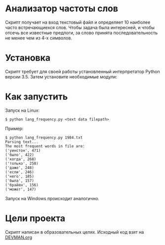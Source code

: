# Анализатор частоты слов

Скрипт получает на вход текстовый файл и определяет 10 наиболее часто встречающиехся слов. Чтобы задача была интересней, и чтобы отсечь все известные предлоги, за слово принята последовательность не менее чем из 4-х символов.

# Установка

Скрипт требует для своей работы установленный интерпретатор Python версии 3.5. Затем установите необходимые модули:

# Как запустить

Запуск на Linux:
~~~
$ python lang_frequency.py <text data filepath>
~~~

Пример:
~~~
$ python lang_frequency.py 1984.txt
Parsing text...
The most frequent words in file are:
('уинстон', 471)
('было', 422)
('когда', 268)
('только', 258)
('даже', 248)
('если', 246)
('него', 185)
('была', 157)
('брайен', 156)
('может', 147)
~~~


Запуск на Windows происходит аналогично.

# Цели проекта

Скрипт написан в образовательных целях. Исходный код взят на [DEVMAN.org](https://devman.org)
